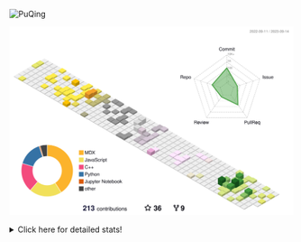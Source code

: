 ![PuQing](https://user-images.githubusercontent.com/27223114/171565019-9a56fae6-b08b-421f-99db-7e830da42371.png)

![](./profile-3d-contrib/profile-season-animate.svg)

<details>
<summary>Click here for detailed stats!</summary>

<!--START_SECTION:waka-->
![Lines of code](https://img.shields.io/badge/From%20Hello%20World%20I%27ve%20Written-795.2%20thousand%20lines%20of%20code-blue)

**🐱 My GitHub Data** 

> 📦 256.0 kB Used in GitHub's Storage 
 > 
> 🏆 164 Contributions in the Year 2023
 > 
> 🚫 Not Opted to Hire
 > 
> 📜 31 Public Repositories 
 > 
> 🔑 27 Private Repositories 
 > 
**I'm an Early 🐤** 

```text
🌞 Morning                409 commits         ████░░░░░░░░░░░░░░░░░░░░░   14.22 % 
🌆 Daytime                1415 commits        ████████████░░░░░░░░░░░░░   49.20 % 
🌃 Evening                267 commits         ██░░░░░░░░░░░░░░░░░░░░░░░   09.28 % 
🌙 Night                  785 commits         ███████░░░░░░░░░░░░░░░░░░   27.29 % 
```


📊 **This Week I Spent My Time On** 

```text
💬 Programming Languages: 
Markdown                 3 hrs 30 mins       ██████████████████░░░░░░░   71.58 % 
Jupyter Notebook         1 hr 15 mins        ██████░░░░░░░░░░░░░░░░░░░   25.68 % 
Python                   4 mins              ░░░░░░░░░░░░░░░░░░░░░░░░░   01.46 % 
CSV                      2 mins              ░░░░░░░░░░░░░░░░░░░░░░░░░   00.84 % 
Other                    1 min               ░░░░░░░░░░░░░░░░░░░░░░░░░   00.44 % 

🔥 Editors: 
Obsidian                 3 hrs 30 mins       ██████████████████░░░░░░░   71.58 % 
VS Code                  1 hr 23 mins        ███████░░░░░░░░░░░░░░░░░░   28.42 % 

💻 Operating System: 
Windows                  3 hrs 30 mins       ██████████████████░░░░░░░   71.58 % 
WSL                      1 hr 23 mins        ███████░░░░░░░░░░░░░░░░░░   28.42 % 
```


<!--END_SECTION:waka-->
</details>
